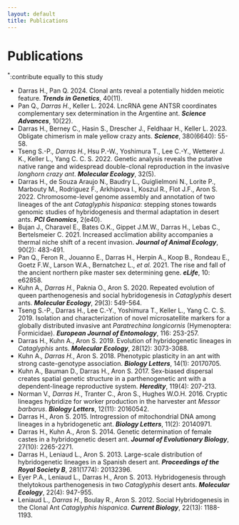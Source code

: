 ```yaml
---
layout: default
title: Publications
---
```


# Publications
<sup>*</sup>:contribute equally to this study

- Darras H., Pan Q. 2024. Clonal ants reveal a potentially hidden meiotic feature. **_Trends in Genetics_**, 40(11).  
- Pan Q.<sup>*</sup>, Darras H.<sup>*</sup>, Keller L. 2024. LncRNA gene ANTSR coordinates complementary sex determination in the Argentine ant. **_Science Advances_**, 10(22).  
- Darras H., Berney C., Hasin S., Drescher J., Feldhaar H., Keller L. 2023. Obligate chimerism in male yellow crazy ants. **_Science_**, 380(6640): 55-58.  
- Tseng S.-P.<sup>*</sup>, Darras H.<sup>*</sup>, Hsu P.-W., Yoshimura T., Lee C.-Y., Wetterer J. K., Keller L., Yang C. C. S. 2022. Genetic analysis reveals the putative native range and widespread double-clonal reproduction in the invasive *longhorn crazy ant*. **_Molecular Ecology_**, 32(5).  
- Darras H., de Souza Araujo N., Baudry L., Guiglielmoni N., Lorite P., Marbouty M., Rodriguez F., Arkhipova I., Koszul R., Flot J.F., Aron S. 2022. Chromosome-level genome assembly and annotation of two lineages of the ant *Cataglyphis hispanica*: stepping stones towards genomic studies of hybridogenesis and thermal adaptation in desert ants. **_PCI Genomics_**, 2(e40).  
- Bujan J., Charavel E., Bates O.K., Gippet J.M.W., Darras H., Lebas C., Bertelsmeier C. 2021. Increased acclimation ability accompanies a thermal niche shift of a recent invasion. **_Journal of Animal Ecology_**, 90(2): 483-491.  
- Pan Q., Feron R., Jouanno E., Darras H., Herpin A., Koop B., Rondeau E., Goetz F.W., Larson W.A., Bernatchez L., *et al.* 2021. The rise and fall of the ancient northern pike master sex determining gene. **_eLife_**, 10: e62858.  
- Kuhn A.<sup>*</sup>, Darras H.<sup>*</sup>, Paknia O., Aron S. 2020. Repeated evolution of queen parthenogenesis and social hybridogenesis in *Cataglyphis* desert ants. **_Molecular Ecology_**, 29(3): 549-564.  
- Tseng S.-P., Darras H., Lee C.-Y., Yoshimura T., Keller L., Yang C. C. S. 2019. Isolation and characterization of novel microsatellite markers for a globally distributed invasive ant *Paratrechina longicornis* (Hymenoptera: Formicidae). **_European Journal of Entomology_**, 116: 253-257.  
- Darras H., Kuhn A., Aron S. 2019. Evolution of hybridogenetic lineages in *Cataglyphis* ants. **_Molecular Ecology_**, 28(12): 3073-3088.  
- Kuhn A.<sup>*</sup>, Darras H.<sup>*</sup>, Aron S. 2018. Phenotypic plasticity in an ant with strong caste-genotype association. **_Biology Letters_**, 14(1): 20170705. 
- Kuhn A., Bauman D., Darras H., Aron S. 2017. Sex-biased dispersal creates spatial genetic structure in a parthenogenetic ant with a dependent-lineage reproductive system. **_Heredity_**, 119(4): 207-213.  
- Norman V.<sup>*</sup>, Darras H.<sup>*</sup>, Tranter C., Aron S., Hughes W.O.H. 2016. Cryptic lineages hybridize for worker production in the harvester ant *Messor barbarus*. **_Biology Letters_**, 12(11): 20160542.  
- Darras H., Aron S. 2015. Introgression of mitochondrial DNA among lineages in a hybridogenetic ant. **_Biology Letters_**, 11(2): 20140971.  
- Darras H., Kuhn A., Aron S. 2014. Genetic determination of female castes in a hybridogenetic desert ant. **_Journal of Evolutionary Biology_**, 27(10): 2265-2271.  
- Darras H., Leniaud L., Aron S. 2013. Large-scale distribution of hybridogenetic lineages in a Spanish desert ant. **_Proceedings of the Royal Society B_**, 281(1774): 20132396.  
- Eyer P.A., Leniaud L., Darras H., Aron S. 2013. Hybridogenesis through thelytokous parthenogenesis in two *Cataglyphis* desert ants. **_Molecular Ecology_**, 22(4): 947-955.  
- Leniaud L.<sup>*</sup>, Darras H.<sup>*</sup>, Boulay R., Aron S. 2012. Social Hybridogenesis in the Clonal Ant *Cataglyphis hispanica*. **_Current Biology_**, 22(13): 1188-1193.  
